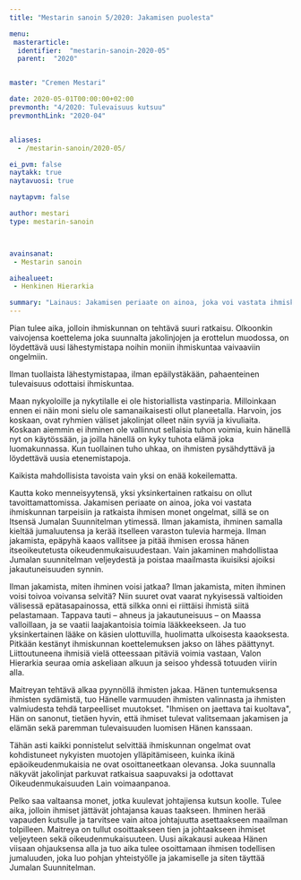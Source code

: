 ```yaml
---
title: "Mestarin sanoin 5/2020: Jakamisen puolesta"

menu:
 masterarticle:
  identifier:  "mestarin-sanoin-2020-05"
  parent:  "2020"


master: "Cremen Mestari"

date: 2020-05-01T00:00:00+02:00
prevmonth: "4/2020: Tulevaisuus kutsuu"
prevmonthLink: "2020-04"


aliases:
  - /mestarin-sanoin/2020-05/

ei_pvm: false
naytakk: true
naytavuosi: true

naytapvm: false

author: mestari
type: mestarin-sanoin



avainsanat:
 - Mestarin sanoin

aihealueet:
 - Henkinen Hierarkia

summary: "Lainaus: Jakamisen periaate on ainoa, joka voi vastata ihmiskunnan tarpeisiin ja ratkaista ihmisen monet ongelmat, sillä se on Itsensä Jumalan Suunnitelman ytimessä. Ilman jakamista, ihminen samalla kieltää jumaluutensa ja kerää itselleen varaston tulevia harmeja."
---
```

<p>Pian tulee aika, jolloin ihmiskunnan on tehtävä suuri ratkaisu. Olkoonkin vaivojensa koettelema joka suunnalta jakolinjojen ja erottelun muodossa, on löydettävä uusi lähestymistapa noihin moniin ihmiskuntaa vaivaaviin ongelmiin.</p>
<p>Ilman tuollaista lähestymistapaa, ilman epäilystäkään, pahaenteinen tulevaisuus odottaisi ihmiskuntaa.</p>
<p>Maan nykyoloille ja nykytilalle ei ole historiallista vastinparia. Milloinkaan ennen ei näin moni sielu ole samanaikaisesti ollut planeetalla. Harvoin, jos koskaan, ovat ryhmien väliset jakolinjat olleet näin syviä ja kivuliaita. Koskaan aiemmin ei ihminen ole vallinnut sellaisia tuhon voimia, kuin hänellä nyt on käytössään, ja joilla hänellä on kyky tuhota elämä joka luomakunnassa. Kun tuollainen tuho uhkaa, on ihmisten pysähdyttävä ja löydettävä uusia etenemistapoja.</p>
<p>Kaikista mahdollisista tavoista vain yksi on enää kokeilematta.</p>
<p>Kautta koko menneisyytensä, yksi yksinkertainen ratkaisu on ollut tavoittamattomissa. Jakamisen periaate on ainoa, joka voi vastata ihmiskunnan tarpeisiin ja ratkaista ihmisen monet ongelmat, sillä se on Itsensä Jumalan Suunnitelman ytimessä. Ilman jakamista, ihminen samalla kieltää jumaluutensa ja kerää itselleen varaston tulevia harmeja. Ilman jakamista, epäpyhä kaaos vallitsee ja pitää ihmisen erossa hänen itseoikeutetusta oikeudenmukaisuudestaan. Vain jakaminen mahdollistaa Jumalan suunnitelman veljeydestä ja poistaa maailmasta ikuisiksi ajoiksi jakautuneisuuden synnin.</p>
<p>Ilman jakamista, miten ihminen voisi jatkaa? Ilman jakamista, miten ihminen voisi toivoa voivansa selvitä? Niin suuret ovat vaarat nykyisessä valtioiden välisessä epätasapainossa, että silkka onni ei riittäisi ihmistä siitä pelastamaan. Tappava tauti – ahneus ja jakautuneisuus – on Maassa valloillaan, ja se vaatii laajakantoisia toimia lääkkeekseen. Ja tuo yksinkertainen lääke on käsien ulottuvilla, huolimatta ulkoisesta kaaoksesta. Pitkään kestänyt ihmiskunnan koettelemuksen jakso on lähes päättynyt. Liittoutuneena ihmisiä vielä otteessaan pitäviä voimia vastaan, Valon Hierarkia seuraa omia askeliaan alkuun ja seisoo yhdessä totuuden viirin alla.</p>
<p>Maitreyan tehtävä alkaa pyynnöllä ihmisten jakaa. Hänen tuntemuksensa ihmisten sydämistä, tuo Hänelle varmuuden ihmisten valinnasta ja ihmisten valmiudesta tehdä tarpeelliset muutokset. "Ihmisen on jaettava tai kuoltava", Hän on sanonut, tietäen hyvin, että ihmiset tulevat valitsemaan jakamisen ja elämän sekä paremman tulevaisuuden luomisen Hänen kanssaan.</p>
<p>Tähän asti kaikki ponnistelut selvittää ihmiskunnan ongelmat ovat kohdistuneet nykyisten muotojen ylläpitämiseen, kuinka ikinä epäoikeudenmukaisia ne ovat osoittaneetkaan olevansa. Joka suunnalla näkyvät jakolinjat parkuvat ratkaisua saapuvaksi ja odottavat Oikeudenmukaisuuden Lain voimaanpanoa.</p>
<p>Pelko saa valtaansa monet, jotka kuulevat johtajiensa kutsun koolle. Tulee aika, jolloin ihmiset jättävät johtajansa kauas taakseen. Ihminen herää vapauden kutsulle ja tarvitsee vain aitoa johtajuutta asettaakseen maailman tolpilleen. Maitreya on tullut osoittaakseen tien ja johtaakseen ihmiset veljeyteen sekä oikeudenmukaisuuteen. Uusi aikakausi aukeaa Hänen viisaan ohjauksensa alla ja tuo aika tulee osoittamaan ihmisen todellisen jumaluuden, joka luo pohjan yhteistyölle ja jakamiselle ja siten täyttää Jumalan Suunnitelman.</p>